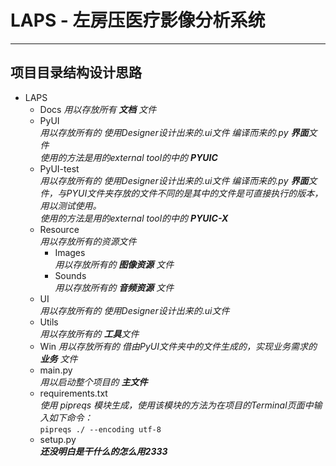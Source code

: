 # LAPS - 左房压医疗影像分析系统

---
## 项目目录结构设计思路
- LAPS
    - Docs
        *用以存放所有 **文档** 文件*
    - PyUI <br>
        *用以存放所有的 使用Designer设计出来的.ui文件 编译而来的.py **界面**文件* <br>
        *使用的方法是用的external tool的中的 **PYUIC***
    - PyUI-test <br>
        *用以存放所有的 使用Designer设计出来的.ui文件 编译而来的.py **界面**文件，与PYUI文件夹存放的文件不同的是其中的文件是可直接执行的版本，用以测试使用。* <br>
        *使用的方法是用的external tool的中的 **PYUIC-X***
    - Resource <br>
        *用以存放所有的资源文件*
        - Images <br>
            *用以存放所有的 **图像资源** 文件*
        - Sounds <br>
            *用以存放所有的 **音频资源** 文件*
    - UI <br>
        *用以存放所有的 使用Designer设计出来的.ui文件*
    - Utils <br>
        *用以存放所有的 **工具**文件*
    - Win
        *用以存放所有的 借由PyUI文件夹中的文件生成的，实现业务需求的 **业务** 文件*
    - main.py <br>
        *用以启动整个项目的 **主文件***
    - requirements.txt <br>
        *使用 pipreqs 模块生成，使用该模块的方法为在项目的Terminal页面中输入如下命令：* <br>
        `pipreqs ./ --encoding utf-8`
    - setup.py <br>
        ***还没明白是干什么的怎么用2333***
